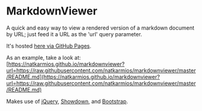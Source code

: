 # MarkdownViewer

A quick and easy way to view a rendered version of a markdown document by URL;
just feed it a URL as the 'url' query parameter.

It's hosted [here via GitHub Pages](https://natkarmios.github.io/markdownviewer).

As an example, take a look at:
<br/>
[https://natkarmios.github.io/markdownviewer?url=https://raw.githubusercontent.com/natkarmios/markdownviewer/master/README.md](https://natkarmios.github.io/markdownviewer?url=https://raw.githubusercontent.com/natkarmios/markdownviewer/master/README.md)

Makes use of
[jQuery](https://jquery.com),
[Showdown](https://github.com/showdownjs/showdown),
and [Bootstrap](https://getbootstrap.com/).

